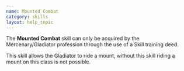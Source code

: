 ```yaml
---
name: Mounted Combat
category: skills
layout: help_topic
---
```

The **Mounted Combat** skill can only be acquired by the Mercenary/Gladiator profession through the use of a Skill training deed.

This skill allows the Gladiator to ride a mount, without this skill riding a mount on this class is not possible.